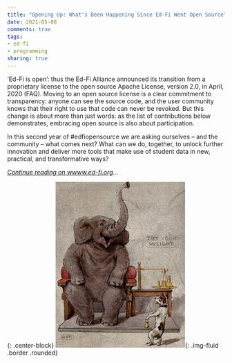 ```yaml
---
title: "Opening Up: What's Been Happening Since Ed-Fi Went Open Source"
date: 2021-05-08
comments: true
tags:
- ed-fi
- programming
sharing: true
---
```


&lsquo;Ed-Fi is open&rsquo;: thus the Ed-Fi Alliance announced its transition from a
proprietary license to the open source Apache License, version 2.0, in April,
2020 (FAQ). Moving to an open source license is a clear commitment to
transparency: anyone can see the source code, and the user community knows that
their right to use that code can never be revoked. But this change is about more
than just words: as the list of contributions below demonstrates, embracing open
source is also about participation.

In this second year of #edfiopensource we are asking ourselves &ndash; and the
community &ndash; what comes next? What can we do, together, to unlock further
innovation and deliver more tools that make use of student data in new,
practical, and transformative ways?

_[Continue reading on wwww.ed-fi.org](https://www.ed-fi.org/blog/2021/05/opening-up-whats-been-happening-since-ed-fi-went-open-source/)..._

{: .center-block}
![Elephant and dog](/images/elephant-and-dog.jpg){: .img-fluid .border .rounded}
